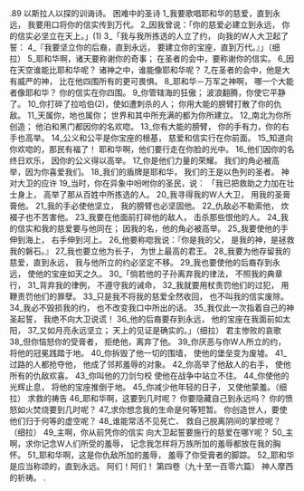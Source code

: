 .89 
以斯拉人以探的训诲诗。 
困难中的圣诗 
1_我要歌唱耶和华的慈爱，直到永远， 
我要用口将你的信实传到万代。 
2_因我曾说：「你的慈爱必建立到永远， 
你的信实必坚立在天上。」(1) 
3_「我与我所拣选的人立了约， 
向我的W人大卫起了誓： 
4_『我要坚立你的后裔，直到永远， 
要建立你的宝座，直到万代。』」（细拉） 
5_耶和华啊，诸天要称谢你的奇事； 
在圣者的会中，要称谢你的信实。 
6_因在天空谁能比耶和华呢？ 
诸神之中，谁能像耶和华呢？ 
7_在圣者的会中，他是大有威严的神， 
比在他四围所有的更可畏惧。 
8_耶和华－万军之神啊， 
哪一个大能者像耶和华？ 
你的信实在你四围。 
9_你管辖海的狂傲； 
波浪翻腾，你使它平静了。 
10_你打碎了拉哈伯(2)，使如遭刺杀的人； 
你用大能的膀臂打散了你的仇敌。 
11_天属你，地也属你； 
世界和其中所充满的都为你所建立。 
12_南北为你所创造； 
他泊和黑门都因你的名欢唿。 
13_你有大能的膀臂， 
你的手有力，你的右手也高举。 
14_公义和公平是你宝座的根基， 
慈爱和信实行在你前面。 
15_知道向你欢唿的，那民有福了！ 
耶和华啊，他们要行走在你脸的光中。 
16_他们因你的名终日欢乐， 
因你的公义得以高举。 
17_你是他们力量的荣耀。 
我们的角必被高举，因为你喜爱我们。 
18_我们的盾牌是耶和华， 
我们的王是以色列的圣者。 
神对大卫的应许 
19_当时，你在异象中吩咐你的圣民，说： 
「我已把救助之力加在壮士身上， 
高举了那从百姓中所拣选的人。 
20_我寻得我的W人大卫， 
用我的圣膏膏他。 
21_我的手必使他坚立， 
我的膀臂也必坚固他。 
22_仇敌必不勒索他， 
炊裰子也不苦害他。 
23_我要在他面前打碎他的敌人， 
击杀那些恨他的人。 
24_我的信实和我的慈爱要与他同在； 
因我的名，他的角必被高举。 
25_我要使他的手伸到海上， 
右手伸到河上。 
26_他要称唿我说：『你是我的父， 
是我的神，是拯救我的磐石。』 
27_我也要立他为长子， 
为世上最高的君王。 
28_我要为他存留我的慈爱，直到永远， 
我与他所立的约必坚定不移。 
29_我也要使他的后裔存到永远， 
使他的宝座如天之久。 
30_「倘若他的子孙离弃我的律法， 
不照我的典章行， 
31_背弃我的律例， 
不遵守我的诫命， 
32_我就要用杖责罚他们的过犯， 
用鞭责罚他们的罪孽。 
33_只是我不将我的慈爱全然收回， 
也不叫我的信实废除。 
34_我必不毁损我的约， 
也不改变我口中所出的话。 
35_我仅此一次指着自己的神圣起誓， 
我绝不向大卫说谎！ 
36_他的后裔要存到永远， 
他的宝座在我面前如太阳， 
37_又如月亮永远坚立； 
天上的见证是确实的。」（细拉） 
君主惨败的哀歌 
38_但你恼怒你的受膏者， 
拒绝他，离弃了他。 
39_你厌恶与你W人所立的约， 
将他的冠冕践踏于地。 
40_你拆毁了他一切的围墙， 
使他的堡垒变为废墟。 
41_过路的人都抢夺他， 
他成了邻邦羞辱的对象。 
42_你高举了他敌人的右手， 
使他所有的仇敌欢喜。 
43_你叫他的刀剑匀校 
使他在战争中站立不住。 
44_你使他的光辉止息， 
将他的宝座推倒于地。 
45_你减少他年轻的日子， 
又使他蒙羞。（细拉） 
求救的祷告 
46_耶和华啊，这要到几时呢？ 
你要隐藏自己到永远吗？ 
你的愤怒如火焚烧要到几时呢？ 
47_求你想念我的生命是何等短暂。 
你创造世人，要使他们归于何等的虚空呢？ 
48_谁能常活不见死亡、 
救自己脱离阴间的掌控呢？（细拉） 
49_主啊，你从前凭你的信实 
向大卫起誓要施行的慈爱在哪Y呢？ 
50_主啊，求你记念W人们所受的羞辱， 
记念我怎样将万族所加的羞辱都放在我的胸怀。 
51_耶和华啊，这是你仇敌所加的羞辱， 
羞辱了你受膏者的脚踪。 
52_耶和华是应当称颂的，直到永远。 
阿们！阿们！ 
第四卷（九十至一百零六篇） 
神人摩西的祈祷。 
.